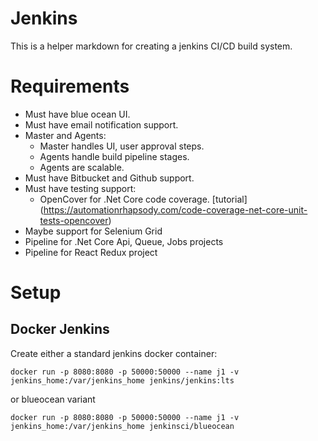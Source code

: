 # Jenkins
This is a helper markdown for creating a jenkins CI/CD build system.

# Requirements
- Must have blue ocean UI.
- Must have email notification support.
- Master and Agents:
    - Master handles UI, user approval steps.
    - Agents handle build pipeline stages.
    - Agents are scalable.
- Must have Bitbucket and Github support.
- Must have testing support:
    - OpenCover for .Net Core code coverage. [tutorial] (https://automationrhapsody.com/code-coverage-net-core-unit-tests-opencover)
- Maybe support for Selenium Grid
- Pipeline for .Net Core Api, Queue, Jobs projects
- Pipeline for React Redux project

# Setup

## Docker Jenkins
Create either a standard jenkins docker container:
```
docker run -p 8080:8080 -p 50000:50000 --name j1 -v jenkins_home:/var/jenkins_home jenkins/jenkins:lts
```
or blueocean variant
```
docker run -p 8080:8080 -p 50000:50000 --name j1 -v jenkins_home:/var/jenkins_home jenkinsci/blueocean
```
